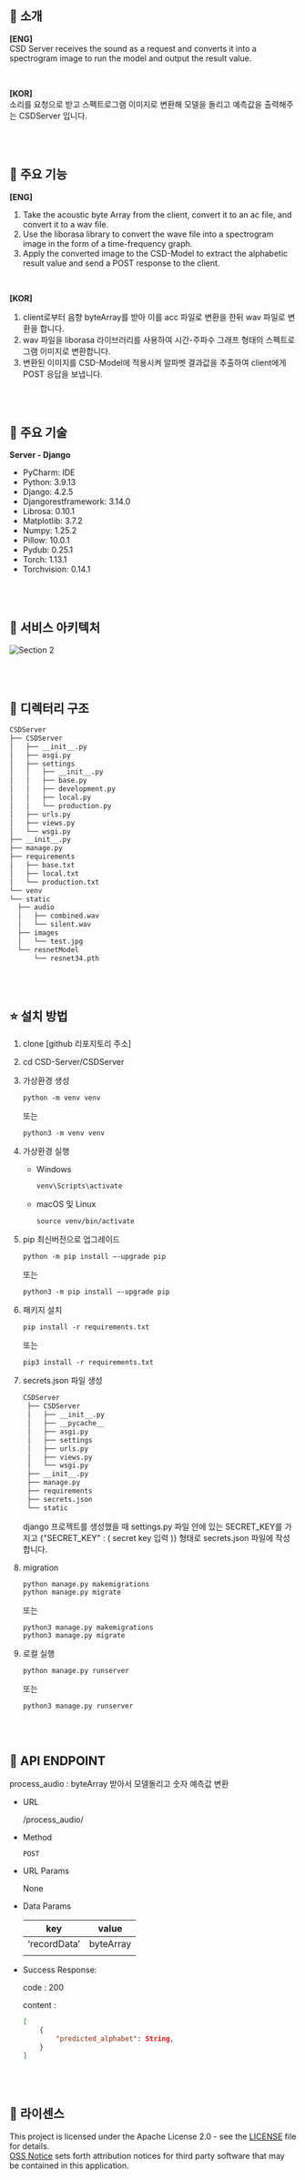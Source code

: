## :raised_hands: 소개
**[ENG]**  
CSD Server receives the sound as a request and converts it into a spectrogram image to run the model and output the result value.

<br>

**[KOR]**  
소리를 요청으로 받고 스펙트로그램 이미지로 변환해 모델을 돌리고 예측값을 출력해주는 CSDServer 입니다. 

<br><br>
## 💪 주요 기능
**[ENG]**
1. Take the acoustic byte Array from the client, convert it to an ac file, and convert it to a wav file.
2. Use the liborasa library to convert the wave file into a spectrogram image in the form of a time-frequency graph.
3. Apply the converted image to the CSD-Model to extract the alphabetic result value and send a POST response to the client.

<br>

**[KOR]**
1. client로부터 음향 byteArray를 받아 이를 acc 파일로 변환을 한뒤 wav 파일로 변환을 합니다. 
2. wav 파일을 liborasa 라이브러리를 사용하여 시간-주파수 그래프 형태의 스펙트로그램 이미지로 변환합니다. 
3. 변환된 이미지를 CSD-Model에 적용시켜 알파벳 결과값을 추출하여 client에게 POST 응답을 보냅니다.

<br><br>
## 🦾 주요 기술
**Server - Django**
* PyCharm: IDE
* Python: 3.9.13
* Django: 4.2.5
* Djangorestframework: 3.14.0
* Librosa: 0.10.1
* Matplotlib: 3.7.2
* Numpy: 1.25.2
* Pillow: 10.0.1
* Pydub: 0.25.1
* Torch: 1.13.1
* Torchvision: 0.14.1

<br><br>
## 🔗 서비스 아키텍처
![Section 2](https://github.com/CAP-JJANG/CSD-Server/assets/100428958/acb1085a-0716-4191-9acf-5e6d17eab4c9)

<br><br>
## 🔗 디렉터리 구조
  ```bash
CSDServer
├── CSDServer
│   ├── __init__.py
│   ├── asgi.py
│   ├── settings
│   │   ├── __init__.py
│   │   ├── base.py
│   │   ├── development.py
│   │   ├── local.py
│   │   └── production.py
│   ├── urls.py
│   ├── views.py
│   └── wsgi.py
├── __init__.py
├── manage.py
├── requirements
│   ├── base.txt
│   ├── local.txt
│   └── production.txt
└── venv
└── static
    ├── audio
    │   ├── combined.wav
    │   └── silent.wav
    ├── images
    │   └── test.jpg
    └── resnetModel
        └── resnet34.pth
```

<br><br>
## ⭐️ 설치 방법
1. clone [github 리포지토리 주소]
2. cd CSD-Server/CSDServer
2. 가상환경 생성
   ```
   python -m venv venv
   ```
   또는
   
   ```
   python3 -m venv venv
   ```
4. 가상환경 실행
    - Windows
       ```
       venv\Scripts\activate
       ```
    - macOS 및 Linux
       ```
       source venv/bin/activate
       ```
5. pip 최신버전으로 업그레이드
   ```
   python -m pip install —-upgrade pip
   ```
    또는
    
   ```
   python3 -m pip install —-upgrade pip
   ```
7. 패키지 설치
   ```
   pip install -r requirements.txt
   ```
   또는
   
   ```
   pip3 install -r requirements.txt
   ```
7. secrets.json 파일 생성
   ```bash
   CSDServer
    ├── CSDServer
    │   ├── __init__.py
    │   ├── __pycache__
    │   ├── asgi.py
    │   ├── settings
    │   ├── urls.py
    │   ├── views.py
    │   └── wsgi.py
    ├── __init__.py
    ├── manage.py
    ├── requirements
    ├── secrets.json
    └── static
   ```
   django 프로젝트를 생성했을 때 settings.py 파일 안에 있는 SECRET_KEY를 가지고 
    {"SECRET_KEY" : ( secret key 입력 )} 형태로 secrets.json 파일에 작성합니다. 
8. migration
   ```
   python manage.py makemigrations
   python manage.py migrate
   ```
   또는
   ```
   python3 manage.py makemigrations
   python3 manage.py migrate
   ```
10. 로컬 실행
    ```
    python manage.py runserver
    ```
    또는
    ```
    python3 manage.py runserver
    ```

<br><br>
## 👏 API ENDPOINT
process_audio
: byteArray 받아서 모델돌리고 숫자 예측값 변환
- URL
    
    /process_audio/
    
- Method
    
    `POST`
    
- URL Params
    
    None
    
- Data Params
    
    
    | key | value |
    | --- | --- |
    | ‘recordData’ | byteArray |
    |  |  |
    
- Success Response:
    
    code : 200
    
    content : 
    
    ```json
    [
    	{
    		"predicted_alphabet": String,
    	}
    ]
    ``` 

<br><br>
## 🤖 라이센스
This project is licensed under the Apache License 2.0 - see the [LICENSE](https://github.com/CAP-JJANG/CSD-Server/blob/main/LICENSE) file for details.  
[OSS Notice](https://github.com/CAP-JJANG/CSD-Server/blob/main/OSS-Notice.md) sets forth attribution notices for third party software that may be contained in this application.

